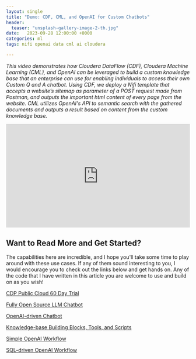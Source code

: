 ```yaml
---
layout: single
title: "Demo: CDF, CML, and OpenAI for Custom Chatbots"
header:
  teaser: "unsplash-gallery-image-2-th.jpg"
date:   2023-09-28 12:00:00 +0000
categories: ml
tags: nifi openai data cml ai cloudera

---
```

*This video demonstrates how Cloudera DataFlow (CDF), Cloudera Machine Learning (CML), and OpenAI can be leveraged to build a custom knowledge base that an enterprise can use for enabling individuals to access their own Custom Q and A chatbot. Using CDF, we deploy a Nifi template that accepts a website’s sitemap as parameter of a POST request made from Postman, and outputs the important html content of every page from the website. CML utilizes OpenAI's API to semantic search with the gathered documents and outputs a result based on content from the custom knowledge base.*

<div class="embed-container">
    <iframe width="640" height="390" 
    src="https://github.com/kevinbtalbert/kevinbtalbert.github.io/raw/main/assets/posts/2023-09-28-custom-kb-demo.md/NiFi%20%2B%20OpenAI%20LLM%20Demo%20w%20Kevin.mp4" 
    frameborder="0" allowfullscreen></iframe>
</div>
<style>
.embed-container {
  position: relative;
  padding-bottom: 56.25%;
  height: 0;
  overflow: hidden;
  max-width: 100%;
}
.embed-container iframe,
.embed-container object,
.embed-container embed {
  position: absolute;
  top: 0;
  left: 0;
  width: 100%;
  height: 100%;
}
</style>



## Want to Read More and Get Started?
The capabilities here are incredible, and I hope you'll take some time to play around with these use cases. If any of them sound interesting to you, I would encourage you to check out the links below and get hands on. Any of the code that I have written in this article you are welcome to use and build on as you wish!

[CDP Public Cloud 60 Day Trial](https://www.cloudera.com/campaign/try-cdp-public-cloud.html)

[Fully Open Source LLM Chatbot](https://github.com/cloudera/CML_AMP_LLM_Chatbot_Augmented_with_Enterprise_Data)

[OpenAI-driven Chatbot](https://github.com/kevinbtalbert/openai-chatbot)

[Knowledge-base Building Blocks, Tools, and Scripts](https://github.com/kevinbtalbert/build_kb_tools)

[Simple OpenAI Workflow](https://raw.githubusercontent.com/kevinbtalbert/kevinbtalbert.github.io/main/assets/posts/2023-09-10-ai-workflows/simple_open_ai_implementation.py)

[SQL-driven OpenAI Workflow](https://raw.githubusercontent.com/kevinbtalbert/kevinbtalbert.github.io/main/assets/posts/2023-09-10-ai-workflows/sql_open_ai_implementation.py)